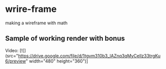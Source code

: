 # wrire-frame
making a wireframe with math

## Sample of working render with bonus
Video:
[![](src="https://drive.google.com/file/d/1tgvm310b3_lAZnq3qMyCellz33trgKu6/preview" width="480" height="360")]
